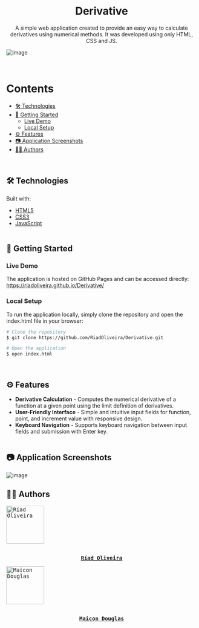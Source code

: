 <h1 align="center">Derivative</h1>

<p align="center">
  A simple web application created to provide an easy way to calculate derivatives using numerical methods. It was developed using only HTML, CSS and JS.
</p>

![image](https://github.com/user-attachments/assets/ffa39dbb-0fd1-4011-839f-de7dbe5e4e46)

<br/>

Contents
=================
<!--ts-->
* [🛠️ Technologies](#technologies)
* [🚀 Getting Started](#getting-started)
  * [Live Demo](#demo)
  * [Local Setup](#setup)
* [⚙️ Features](#features)
* [📷 Application Screenshots](#screenshots)
* [👨‍💻 Authors](#authors)
<!--te-->
<br/>

<h2 id="technologies">🛠️ Technologies</h2>
Built with:

* [HTML5](https://developer.mozilla.org/en-US/docs/Web/HTML)
* [CSS3](https://developer.mozilla.org/en-US/docs/Web/CSS)
* [JavaScript](https://developer.mozilla.org/en-US/docs/Web/JavaScript) <br/><br/>

<h2 id="getting-started">🚀 Getting Started</h2>

<h3 id="demo">Live Demo</h3>
The application is hosted on GitHub Pages and can be accessed directly:
<a href="https://riadoliveira.github.io/Derivative/">https://riadoliveira.github.io/Derivative/</a>

<h3 id="setup">Local Setup</h3>
To run the application locally, simply clone the repository and open the index.html file in your browser:

```bash
# Clone the repository
$ git clone https://github.com/RiadOliveira/Derivative.git

# Open the application
$ open index.html
```

<br/>

<h2 id="features">⚙️ Features</h2>

- **Derivative Calculation** - Computes the numerical derivative of a function at a given point using the limit definition of derivatives.
- **User-Friendly Interface** - Simple and intuitive input fields for function, point, and increment value with responsive design.
- **Keyboard Navigation** - Supports keyboard navigation between input fields and submission with Enter key. <br/><br/>

<h2 id="screenshots">📷 Application Screenshots</h2>

![image](https://github.com/user-attachments/assets/ffa39dbb-0fd1-4011-839f-de7dbe5e4e46)

<h2 id="authors">👨‍💻 Authors</h2>

<kbd>
 <a href="https://github.com/RiadOliveira">
   <img src="https://avatars.githubusercontent.com/u/69125013?v=4" width="100" alt="Ríad Oliveira"/>
   <br/><br/>
   <p align="center"><b>Ríad Oliveira</b></p>
 </a>
</kbd>
<kbd>
 <a href="https://github.com/MaiconD75">
   <img src="https://avatars.githubusercontent.com/u/43152315?v=4" width="100" alt="Maicon Douglas"/>
   <br/><br/>
   <p align="center"><b>Maicon Douglas</b></p>
 </a>
</kbd>
